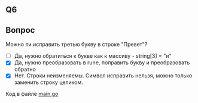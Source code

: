 ## Q6

## Вопрос
Можно ли исправить третью букву в строке "Превет"? 

- [ ] Да, нужно обратиться к букве как к массиву - string[3] = "и"
- [X] Да, нужно преобразовать в rune, поправить букву и преобразовать обратно
- [X] Нет. Строки неизменяемы. Символ исправить нельзя, можно только заменить строку целиком.

Код в файле [main.go](./main.go)